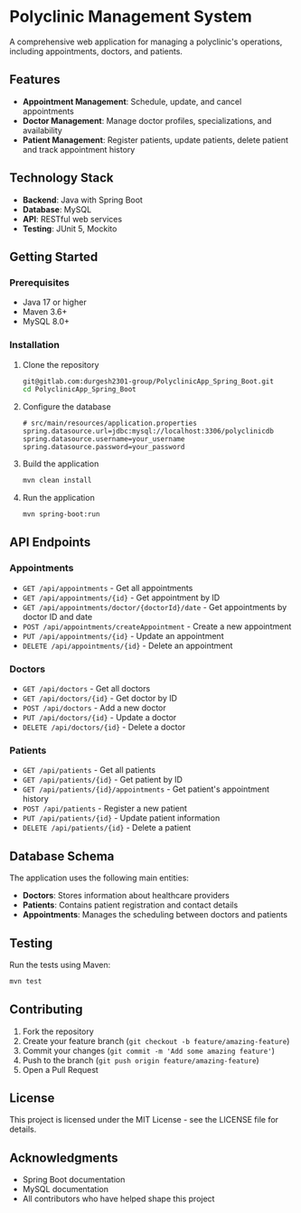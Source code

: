 # Polyclinic Management System

A comprehensive web application for managing a polyclinic's operations, including appointments, doctors, and patients.

## Features

- **Appointment Management**: Schedule, update, and cancel appointments
- **Doctor Management**: Manage doctor profiles, specializations, and availability
- **Patient Management**: Register patients, update patients, delete patient and track appointment history

## Technology Stack

- **Backend**: Java with Spring Boot
- **Database**: MySQL
- **API**: RESTful web services
- **Testing**: JUnit 5, Mockito

## Getting Started

### Prerequisites

- Java 17 or higher
- Maven 3.6+
- MySQL 8.0+

### Installation

1. Clone the repository
   ```bash
   git@gitlab.com:durgesh2301-group/PolyclinicApp_Spring_Boot.git
   cd PolyclinicApp_Spring_Boot
   ```

2. Configure the database
   ```
   # src/main/resources/application.properties
   spring.datasource.url=jdbc:mysql://localhost:3306/polyclinicdb
   spring.datasource.username=your_username
   spring.datasource.password=your_password
   ```

3. Build the application
   ```bash
   mvn clean install
   ```

4. Run the application
   ```bash
   mvn spring-boot:run
   ```

## API Endpoints

### Appointments

- `GET /api/appointments` - Get all appointments
- `GET /api/appointments/{id}` - Get appointment by ID
- `GET /api/appointments/doctor/{doctorId}/date` - Get appointments by doctor ID and date
- `POST /api/appointments/createAppointment` - Create a new appointment
- `PUT /api/appointments/{id}` - Update an appointment
- `DELETE /api/appointments/{id}` - Delete an appointment

### Doctors

- `GET /api/doctors` - Get all doctors
- `GET /api/doctors/{id}` - Get doctor by ID
- `POST /api/doctors` - Add a new doctor
- `PUT /api/doctors/{id}` - Update a doctor
- `DELETE /api/doctors/{id}` - Delete a doctor

### Patients

- `GET /api/patients` - Get all patients
- `GET /api/patients/{id}` - Get patient by ID
- `GET /api/patients/{id}/appointments` - Get patient's appointment history
- `POST /api/patients` - Register a new patient
- `PUT /api/patients/{id}` - Update patient information
- `DELETE /api/patients/{id}` - Delete a patient

## Database Schema

The application uses the following main entities:

- **Doctors**: Stores information about healthcare providers
- **Patients**: Contains patient registration and contact details
- **Appointments**: Manages the scheduling between doctors and patients

## Testing

Run the tests using Maven:

```bash
mvn test
```

## Contributing

1. Fork the repository
2. Create your feature branch (`git checkout -b feature/amazing-feature`)
3. Commit your changes (`git commit -m 'Add some amazing feature'`)
4. Push to the branch (`git push origin feature/amazing-feature`)
5. Open a Pull Request

## License

This project is licensed under the MIT License - see the LICENSE file for details.

## Acknowledgments

- Spring Boot documentation
- MySQL documentation
- All contributors who have helped shape this project
